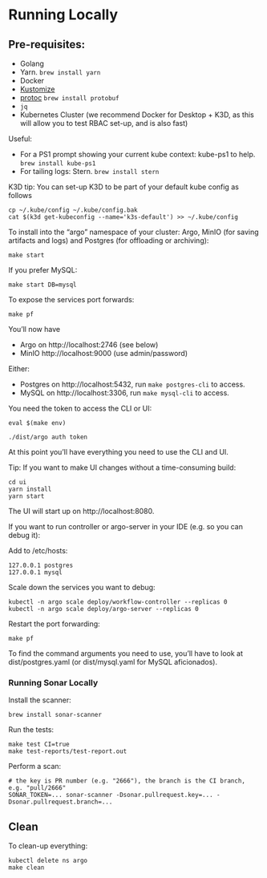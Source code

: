 # Running Locally
## Pre-requisites:

* Golang
* Yarn. `brew install yarn` 
* Docker
* [Kustomize](https://github.com/kubernetes-sigs/kustomize/blob/master/docs/INSTALL.md)
* [protoc](http://google.github.io/proto-lens/installing-protoc.html) `brew install protobuf`
* `jq`
* Kubernetes Cluster (we recommend Docker for Desktop + K3D, as this will allow you to test RBAC set-up, and is also fast)

Useful:

* For a PS1 prompt showing your current kube context: kube-ps1 to help.  `brew install kube-ps1`
* For tailing logs: Stern. `brew install stern`

K3D tip: You can set-up K3D to be part of your default kube config as follows

    cp ~/.kube/config ~/.kube/config.bak
    cat $(k3d get-kubeconfig --name='k3s-default') >> ~/.kube/config

To install into the “argo” namespace of your cluster: Argo, MinIO (for saving artifacts and logs) and Postgres (for offloading or archiving):

    make start 

If you prefer MySQL:

	make start DB=mysql

To expose the services port forwards:

	make pf

You’ll now have

* Argo on http://localhost:2746 (see below)
* MinIO  http://localhost:9000 (use admin/password)

Either:

* Postgres on  http://localhost:5432, run `make postgres-cli` to access.
* MySQL on  http://localhost:3306, run `make mysql-cli` to access.

You need the token to access the CLI or UI:

    eval $(make env)

    ./dist/argo auth token

At this point you’ll have everything you need to use the CLI and UI.

Tip: If you want to make UI changes without a time-consuming build:

    cd ui
    yarn install
    yarn start

The UI will start up on http://localhost:8080.

If you want to run controller or argo-server in your IDE (e.g. so you can debug it):

Add to /etc/hosts:

    127.0.0.1 postgres
    127.0.0.1 mysql

Scale down the services you want to debug:

    kubectl -n argo scale deploy/workflow-controller --replicas 0
    kubectl -n argo scale deploy/argo-server --replicas 0

Restart the port forwarding:

    make pf

To find the command arguments you need to use, you’ll have to look at dist/postgres.yaml (or dist/mysql.yaml for MySQL aficionados).

### Running Sonar Locally

Install the scanner:

```
brew install sonar-scanner
```

Run the tests:

```
make test CI=true
make test-reports/test-report.out
```

Perform a scan:

```
# the key is PR number (e.g. "2666"), the branch is the CI branch, e.g. "pull/2666"
SONAR_TOKEN=... sonar-scanner -Dsonar.pullrequest.key=... -Dsonar.pullrequest.branch=... 
```
 
## Clean

To clean-up everything:

    kubectl delete ns argo
    make clean
